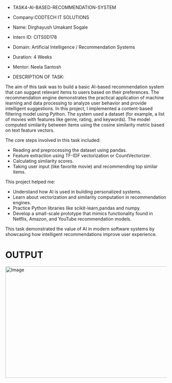 * TASK4-AI-BASED-RECOMMENDATION-SYSTEM

 * Company:CODTECH IT SOLUTIONS

* Name: Dirghayush Umakant Sogale

* Intern ID: CITS0D178

 * Domain: Artificial Intelligence / Recommendation Systems

* Duration: 4 Weeks

* Mentor: Neela Santosh

*  DESCRIPTION OF TASK:

The aim of this task was to build a basic AI-based recommendation system that can suggest relevant items to users based on their preferences. The recommendation engine demonstrates the practical application of machine learning and data processing to analyze user behavior and provide intelligent suggestions.
In this project, I implemented a content-based filtering model using Python. The system used a dataset (for example, a list of movies with features like genre, rating, and keywords). The model computed similarity between items using the cosine similarity metric based on text feature vectors.

The core steps involved in this task included:

* Reading and preprocessing the dataset using pandas.
* Feature extraction using TF-IDF vectorization or CountVectorizer.
* Calculating similarity scores.
* Taking user input (like favorite movie) and recommending top similar items.

This project helped me:

* Understand how AI is used in building personalized systems.
* Learn about vectorization and similarity computation in recommendation engines.
* Practice Python libraries like scikit-learn,pandas and numpy.
* Develop a small-scale prototype that mimics functionality found in Netflix, Amazon, and YouTube recommendation models.

This task demonstrated the value of AI in modern software systems by showcasing how intelligent recommendations improve user experience.


# OUTPUT
<img width="508" height="348" alt="Image" src="https://github.com/user-attachments/assets/ebbae52e-a053-45ab-89f9-9588bad0e435" />








